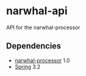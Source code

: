 narwhal-api
===========

API for the narwhal-processor

Dependencies
------------
 * [narwhal-processor](https://github.com/Canadensys/narwhal-processor) 1.0
 * [Spring](http://www.springsource.org/spring-framework) 3.2
 